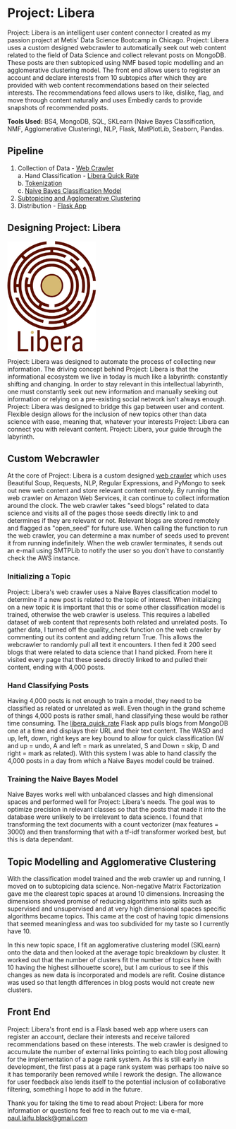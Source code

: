 # Project: Libera
Project: Libera is an intelligent user content connector I created as my passion project at Metis' Data Science Bootcamp in Chicago. Project: Libera uses a custom designed webcrawler to automatically seek out web content related to the field of Data Science and collect relevant posts on MongoDB. These posts are then subtopiced using NMF based topic modelling and an agglomerative clustering model. The front end allows users to register an account and declare interests from 10 subtopics after which they are provided with web content recommendations based on their selected interests. The recommendations feed allows users to like, dislike, flag, and move through content naturally and uses Embedly cards to provide snapshots of recommended posts.  
  
**Tools Used:** BS4, MongoDB, SQL, SKLearn (Naive Bayes Classification, NMF, Agglomerative Clustering), NLP, Flask, MatPlotLib, Seaborn, Pandas.
  
## Pipeline  
1. Collection of Data - [Web Crawler](https://github.com/paulfblack/project_libera/blob/master/libera_notebooks/Web_Crawler.ipynb)  
  a. Hand Classification - [Libera Quick Rate](https://github.com/paulfblack/project_libera/tree/master/libera_quick_rate/libera_quick_rate)  
  b. [Tokenization](https://github.com/paulfblack/project_libera/blob/master/libera_notebooks/libera_tokenization.py)  
  c. [Naive Bayes Classification Model](https://github.com/paulfblack/project_libera/blob/master/libera_notebooks/naive_bayes.ipynb) 
2. [Subtopicing and Agglomerative Clustering](https://github.com/paulfblack/project_libera/blob/master/libera_notebooks/topic_modelling_agglomerative_clustering.ipynb) 
3. Distribution - [Flask App](https://github.com/paulfblack/project_libera/tree/master/libera)  
  
## Designing Project: Libera
<img src="https://github.com/paulfblack/project_libera/blob/master/Images/logo.png" alt="Libera Logo" align="middle" height=250px>  
  
Project: Libera was designed to automate the process of collecting new information. The driving concept behind Project: Libera is that the informational ecosystem we live in today is much like a labyrinth: constantly shifting and changing. In order to stay relevant in this intellectual labyrinth, one must constantly seek out new information and manually seeking out information or relying on a pre-existing social network isn't always enough. Project: Libera was designed to bridge this gap between user and content. Flexible design allows for the inclusion of new topics other than data science with ease, meaning that, whatever your interests Project: Libera can connect you with relevant content. Project: Libera, your guide through the labyrinth.  
  
## Custom Webcrawler  
At the core of Project: Libera is a custom designed [web crawler](https://github.com/paulfblack/project_libera/blob/master/libera_notebooks/Web_Crawler.ipynb) which uses Beautiful Soup, Requests, NLP, Regular Expressions, and PyMongo to seek out new web content and store relevant content remotely. By running the web crawler on Amazon Web Services, it can continue to collect information around the clock. The web crawler takes  "seed blogs" related to data science and visits all of the pages those seeds directly link to and determines if they are relevant or not. Relevant blogs are stored remotely and flagged as "open_seed" for future use. When calling the function to run the web crawler, you can determine a max number of seeds used to prevent it from running indefinitely. When the web crawler terminates, it sends out an e-mail using SMTPLib to notify the user so you don't have to constantly check the AWS instance.  
  
### Initializing a Topic  
Project: Libera's web crawler uses a Naive Bayes classification model to determine if a new post is related to the topic of interest. When initializing on a new topic it is important that this or some other classification model is trained, otherwise the web crawler is useless. This requires a labelled dataset of web content that represents both related and unrelated posts. To gather data, I turned off the quality_check function on the web crawler by commenting out its content and adding return True. This allows the webcrawler to randomly pull all text it encounters. I then fed it 200 seed blogs that were related to data science that I hand picked. From here it visited every page that these seeds directly linked to and pulled their content, ending with 4,000 posts.  
  
### Hand Classifying Posts  
Having 4,000 posts is not enough to train a model, they need to be classified as related or unrelated as well. Even though in the grand scheme of things 4,000 posts is rather small, hand classifying these would be rather time consuming. The [libera_quick_rate](https://github.com/paulfblack/project_libera/tree/master/libera_quick_rate/libera_quick_rate) Flask app pulls blogs from MongoDB one at a time and displays their URL and their text content. The WASD and up, left, down, right keys are key bound to allow for quick classification (W and up = undo, A and left = mark as unrelated, S and Down = skip, D and right = mark as related). With this system I was able to hand classify the 4,000 posts in a day from which a Naive Bayes model could be trained.  
  
### Training the Naive Bayes Model  
Naive Bayes works well with unbalanced classes and high dimensional spaces and performed well for Project: Libera's needs. The goal was to optimize precision in relevant classes so that the posts that made it into the database were unlikely to be irrelevant to data science. I found that transforming the text documents with a count vectorizer (max features = 3000) and then transforming that with a tf-idf transformer worked best, but this is data dependant.  
  
## Topic Modelling and Agglomerative Clustering  
With the classification model trained and the web crawler up and running, I moved on to subtopicing data science. Non-negative Matrix Factorization gave me the clearest topic spaces at around 10 dimensions. Increasing the dimensions showed promise of reducing algorithms into splits such as supervised and unsupervised and at very high dimensional spaces specific algorithms became topics. This came at the cost of having topic dimensions that seemed meaningless and was too subdivided for my taste so I currently have 10.  
  
In this new topic space, I fit an agglomerative clustering model (SKLearn) onto the data and then looked at the average topic breakdown by cluster. It worked out that the number of clusters fit the number of topics here (with 10 having the highest sillhouette score), but I am curious to see if this changes as new data is incorporated and models are refit. Cosine distance was used so that length differences in blog posts would not create new clusters.  
  
## Front End  
Project: Libera's front end is a Flask based web app where users can register an account, declare their interests and receive tailored recommendations based on these interests. The web crawler is designed to accumulate the number of external links pointing to each blog post allowing for the implementation of a page rank system. As this is still early in development, the first pass at a page rank system was perhaps too naive so it has temporarily been removed while I rework the design. The allowance for user feedback also lends itself to the potential inclusion of collaborative filtering, something I hope to add in the future.  
  
Thank you for taking the time to read about Project: Libera for more information or questions feel free to reach out to me via e-mail, paul.laifu.black@gmail.com
